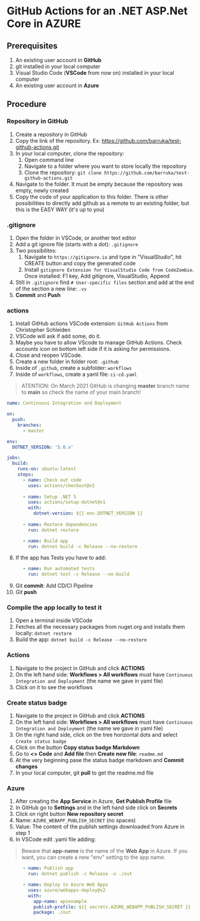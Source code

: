 # GitHub Actions for an .NET ASP.Net Core in AZURE

## Prerequisites
1. An existing user account in **GitHub**
2. git installed in your local computer
3. Visual Studio Code (**VSCode** from now on) installed in your local computer
4. An existing user account in **Azure**

## Procedure

### Repository in GitHub
1. Create a repository in GitHub
2. Copy the link of the repository. Ex: https://github.com/barruka/test-github-actions.git
3. In your local computer, clone the repository:
    1. Open command line
    2. Navigate to a folder where you want to store locally the repository
    3. Clone the repository: `git clone https://github.com/barruka/test-github-actions.git`
5. Navigate to the folder. It must be empty because the repository was empty, newly created
6. Copy the code of your application to this folder. There is other possibilities to directly add github as a remote to an existing folder, but this is the EASY WAY (it's up to you)

### .gitignore
1. Open the folder in VSCode, or another text editor
2. Add a git ignore file (starts with a dot): `.gitignore`
3. Two possibilites: 
    1. Navigate to `https://gitignore.io` and type in "VisualStudio", hit CREATE button and copy the generated code
    2. Install `gitignore Extension for VisualStudio Code from CodeZombie`. Once installed: F1 key, Add gitignore, VisualStudio, Append
4. Still in `.gitignore` find `# User-specific files` section and add at the end of the section a new line: `.vs`
5. **Commit** and **Push**

### actions
1. Install GitHub actions VSCode extension: `GitHub Actions` from Christopher Schleiden
2. VSCode will ask if add some, do it. 
3. Maybe you have to allow VScode to manage GitHub Actions. Check accounts icon on bottom left side if it is asking for permissions.
4. Close and reopen VSCode.
5. Create a new folder in folder root: `.github`
6. Inside of `.github`, create a subfolder: `workflows`
7. Inside of `workflows`, create a yaml file: `ci-cd.yaml`

> ATENTION: On March 2021 GitHub is changing **master** branch name to **main** so check the name of your main branch!

```yaml
name: Continuous Integration and Deployment

on:
  push:
    branches:
      - master

env:
  DOTNET_VERSION: '5.0.x'

jobs:
  build:
    runs-on: ubuntu-latest
    steps:
      - name: Check out code
        uses: actions/checkout@v2
      
      - name: Setup .NET 5 
        uses: actions/setup-dotnet@v1
        with:
          dotnet-version: ${{ env.DOTNET_VERSION }}
     
      - name: Restore dependencies
        run: dotnet restore

      - name: Build app
        run: dotnet build -c Release --no-restore
```
8. If the app has Tests you have to add:
```yaml
      - name: Run automated tests
        run: dotnet test -c Release --no-build
```
9. Git **commit**: Add CD/CI Pipeline
10. Git **push**

### Compile the app locally to test it
1. Open a terminal inside VSCode
2. Fetches all the necessary packages from nuget.org and installs them locally: `dotnet restore`
3. Build the app: `dotnet build -c Release --no-restore`

### Actions
1. Navigate to the project in GitHub and click **ACTIONS**
2. On the left hand side: **Workflows > All workflows** must have `Continuous Integration and Deployment` (the name we gave in yaml file)
3. Click on it to see the workflows

### Create status badge
1. Navigate to the project in GitHub and click **ACTIONS**
2. On the left hand side: **Workflows > All workflows** must have `Continuous Integration and Deployment` (the name we gave in yaml file)
3. On the right hand side, click on the tree horizontal dots and select `Create status badge`
4. Click on the button **Copy status badge Markdown**
5. Go to **<> Code** and **Add file** then **Create new file**: `readme.md`
6. At the very beginning pase the status badge markdown and **Commit changes**
7. In your local computer, git **pull** to get the readme.md file

### Azure
1. After creating the **App Service** in Azure, **Get Publish Profile** file 
2. In GitHub go to **Settings** and in the left hand side click on **Secrets**
3. Click on right button **New repository secret**
4. Name: `AZURE_WEBAPP_PUBLISH_SECRET` (no spaces)
5. Value: The content of the publish settings downloaded from Azure in step 1
6. In VSCode edit .yaml file adding:
> Beware that **app-name** is the name of the **Web App** in Azure. If you want, you can create a new "env" setting to the app name.
```yaml
      - name: Publish app
        run: dotnet publish -c Release -o ./out

      - name: Deploy to Azure Web Apps
        uses: azure/webapps-deploy@v2
        with:
          app-name: apiexample
          publish-profile: ${{ secrets.AZURE_WEBAPP_PUBLISH_SECRET }}
          package: ./out
```

